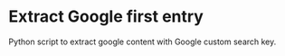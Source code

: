 # Extract Google first entry

Python script to extract google content with Google custom search key.
